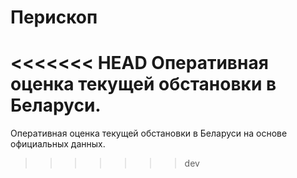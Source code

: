 # Перископ

<<<<<<< HEAD
Оперативная оценка текущей обстановки в Беларуси.
=======
Оперативная оценка текущей обстановки в Беларуси на основе официальных данных.
>>>>>>> dev
